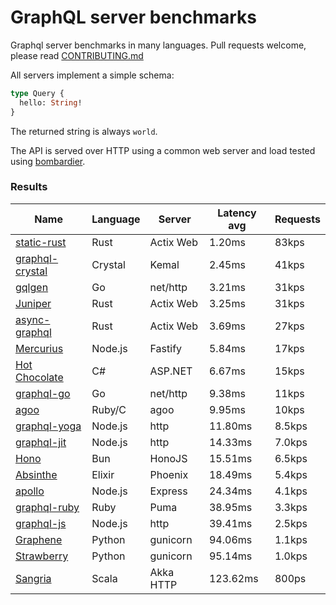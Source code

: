 <!-- README.md is generated from README.ecr, do not edit -->

# GraphQL server benchmarks

Graphql server benchmarks in many languages. Pull requests welcome, please read [CONTRIBUTING.md](CONTRIBUTING.md)

All servers implement a simple schema:

```graphql
type Query {
  hello: String!
}
```

The returned string is always `world`.

The API is served over HTTP using a common web server and load tested using [bombardier](https://github.com/codesenberg/bombardier).

### Results

| Name                          | Language      | Server          | Latency avg      | Requests      |
| ----------------------------  | ------------- | --------------- | ---------------- | ------------- |
| [static-rust](https://actix.rs/) | Rust | Actix Web | 1.20ms | 83kps |
| [graphql-crystal](https://github.com/graphql-crystal/graphql) | Crystal | Kemal | 2.45ms | 41kps |
| [gqlgen](https://github.com/99designs/gqlgen) | Go | net/http | 3.21ms | 31kps |
| [Juniper](https://github.com/graphql-rust/juniper) | Rust | Actix Web | 3.25ms | 31kps |
| [async-graphql](https://github.com/async-graphql/async-graphql) | Rust | Actix Web | 3.69ms | 27kps |
| [Mercurius](https://github.com/mercurius-js/mercurius) | Node.js | Fastify | 5.84ms | 17kps |
| [Hot Chocolate](https://github.com/ChilliCream/hotchocolate) | C# | ASP.NET | 6.67ms | 15kps |
| [graphql-go](https://github.com/graphql-go/graphql) | Go | net/http | 9.38ms | 11kps |
| [agoo](https://github.com/ohler55/agoo) | Ruby/C | agoo | 9.95ms | 10kps |
| [graphql-yoga](https://github.com/dotansimha/graphql-yoga) | Node.js | http | 11.80ms | 8.5kps |
| [graphql-jit](https://github.com/zalando-incubator/graphql-jit) | Node.js | http | 14.33ms | 7.0kps |
| [Hono](https://github.com/honojs/graphql-server) | Bun | HonoJS | 15.51ms | 6.5kps |
| [Absinthe](https://github.com/absinthe-graphql/absinthe) | Elixir | Phoenix | 18.49ms | 5.4kps |
| [apollo](https://github.com/apollographql/apollo-server) | Node.js | Express | 24.34ms | 4.1kps |
| [graphql-ruby](https://github.com/rmosolgo/graphql-ruby) | Ruby | Puma | 38.95ms | 3.3kps |
| [graphql-js](https://github.com/graphql/graphql-js) | Node.js | http | 39.41ms | 2.5kps |
| [Graphene](https://github.com/graphql-python/graphene) | Python | gunicorn | 94.06ms | 1.1kps |
| [Strawberry](https://github.com/strawberry-graphql/strawberry) | Python | gunicorn | 95.14ms | 1.0kps |
| [Sangria](https://github.com/sangria-graphql/sangria) | Scala | Akka HTTP | 123.62ms | 800ps |

